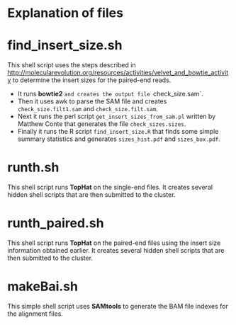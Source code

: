 Explanation of files
====================

# find_insert_size.sh

This shell script uses the steps described in http://molecularevolution.org/resources/activities/velvet_and_bowtie_activity to determine the insert sizes for the paired-end reads.

* It runs __bowtie2__ `and creates the output file `check_size.sam`.
* Then it uses awk to parse the SAM file and creates `check_size.filt1.sam` and `check_size.filt.sam`.
* Next it runs the perl script `get_insert_sizes_from_sam.pl` written by Matthew Conte that generates the file `check_sizes.sizes`.
* Finally it runs the R script `find_insert_size.R` that finds some simple summary statistics and generates `sizes_hist.pdf` and `sizes_box.pdf`.

# runth.sh

This shell script runs __TopHat__ on the single-end files. It creates several hidden shell scripts that are then submitted to the cluster.

# runth_paired.sh

This shell script runs __TopHat__ on the paired-end files using the insert size information obtained earlier. It creates several hidden shell scripts that are then submitted to the cluster.

# makeBai.sh

This simple shell script uses __SAMtools__ to generate the BAM file indexes for the alignment files.

